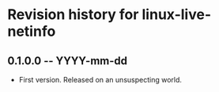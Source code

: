 # Revision history for linux-live-netinfo

## 0.1.0.0  -- YYYY-mm-dd

* First version. Released on an unsuspecting world.
